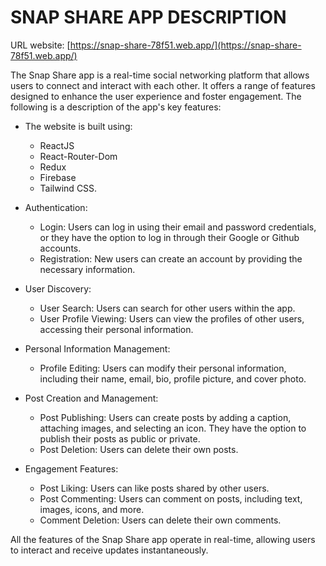 # SNAP SHARE APP DESCRIPTION

URL website: [https://snap-share-78f51.web.app/](https://snap-share-78f51.web.app/)

The Snap Share app is a real-time social networking platform that allows users to connect and interact with each other. It offers a range of features designed to enhance the user experience and foster engagement. The following is a description of the app's key features:

-   The website is built using:

    -   ReactJS
    -   React-Router-Dom
    -   Redux
    -   Firebase
    -   Tailwind CSS.

-   Authentication:

    -   Login: Users can log in using their email and password credentials, or they have the option to log in through their Google or Github accounts.
    -   Registration: New users can create an account by providing the necessary information.

-   User Discovery:

    -   User Search: Users can search for other users within the app.
    -   User Profile Viewing: Users can view the profiles of other users, accessing their personal information.

-   Personal Information Management:
    -   Profile Editing: Users can modify their personal information, including their name, email, bio, profile picture, and cover photo.
-   Post Creation and Management:

    -   Post Publishing: Users can create posts by adding a caption, attaching images, and selecting an icon. They have the option to publish their posts as public or private.
    -   Post Deletion: Users can delete their own posts.

-   Engagement Features:
    -   Post Liking: Users can like posts shared by other users.
    -   Post Commenting: Users can comment on posts, including text, images, icons, and more.
    -   Comment Deletion: Users can delete their own comments.

All the features of the Snap Share app operate in real-time, allowing users to interact and receive updates instantaneously.
